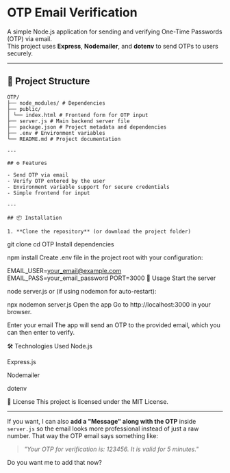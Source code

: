# OTP Email Verification

A simple Node.js application for sending and verifying One-Time Passwords (OTP) via email.  
This project uses **Express**, **Nodemailer**, and **dotenv** to send OTPs to users securely.

---

## 📂 Project Structure
```
OTP/
├── node_modules/ # Dependencies
├── public/
│ └── index.html # Frontend form for OTP input
├── server.js # Main backend server file
├── package.json # Project metadata and dependencies
├── .env # Environment variables
└── README.md # Project documentation

---

## ⚙️ Features

- Send OTP via email
- Verify OTP entered by the user
- Environment variable support for secure credentials
- Simple frontend for input

---

## 📦 Installation

1. **Clone the repository** (or download the project folder)
   ```
   git clone <your-repo-url>
   cd OTP
Install dependencies

npm install
Create .env file in the project root with your configuration:

EMAIL_USER=your_email@example.com
EMAIL_PASS=your_email_password
PORT=3000
🚀 Usage
Start the server

node server.js
or (if using nodemon for auto-restart):

npx nodemon server.js
Open the app
Go to http://localhost:3000 in your browser.

Enter your email
The app will send an OTP to the provided email, which you can then enter to verify.

🛠 Technologies Used
Node.js

Express.js

Nodemailer

dotenv

📜 License
This project is licensed under the MIT License.

---

If you want, I can also **add a "Message" along with the OTP** inside `server.js` so the email looks more professional instead of just a raw number. That way the OTP email says something like:  

> *"Your OTP for verification is: 123456. It is valid for 5 minutes."*  

Do you want me to add that now?




